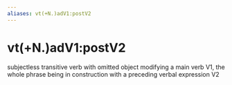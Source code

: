 ```yaml
---
aliases: vt(+N.)adV1:postV2
---
```

# vt(+N.)adV1:postV2

subjectless transitive verb with omitted object modifying a main verb V1, the whole phrase being in construction with a preceding verbal expression V2